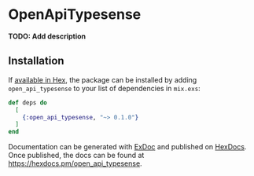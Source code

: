 # OpenApiTypesense

**TODO: Add description**

## Installation

If [available in Hex](https://hex.pm/docs/publish), the package can be installed
by adding `open_api_typesense` to your list of dependencies in `mix.exs`:

```elixir
def deps do
  [
    {:open_api_typesense, "~> 0.1.0"}
  ]
end
```

Documentation can be generated with [ExDoc](https://github.com/elixir-lang/ex_doc)
and published on [HexDocs](https://hexdocs.pm). Once published, the docs can
be found at <https://hexdocs.pm/open_api_typesense>.

